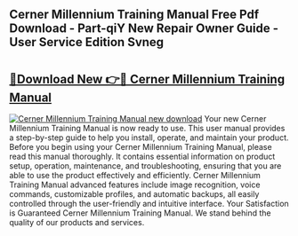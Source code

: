 ## Cerner Millennium Training Manual Free Pdf Download - Part-qiY New Repair Owner Guide - User Service Edition Svneg

# <h2><a href="http://bc34922.oget.top/?id=Cerner+Millennium+Training+Manual">🔗Download New 👉🔴 Cerner Millennium Training Manual</a></h2>

[![Cerner Millennium Training Manual new download](https://i.imgur.com/5g1atiW.png)](http://bc34922.oget.top/?id=Cerner+Millennium+Training+Manual)
Your new Cerner Millennium Training Manual is now ready to use. This user manual provides a step-by-step guide to help you install, operate, and maintain your product. Before you begin using your Cerner Millennium Training Manual, please read this manual thoroughly. It contains essential information on product setup, operation, maintenance, and troubleshooting, ensuring that you are able to use the product effectively and efficiently. Cerner Millennium Training Manual advanced features include image recognition, voice commands, customizable profiles, and automatic backups, all easily controlled through the user-friendly and intuitive interface. Your Satisfaction is Guaranteed Cerner Millennium Training Manual. We stand behind the quality of our products and services.
